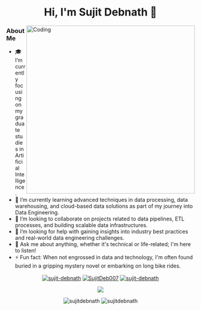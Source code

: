 <h1 align="center">Hi, I'm Sujit Debnath 👋</h1>
<img align="right" alt="Coding" src="https://cdn.dribbble.com/users/1162077/screenshots/3848914/programmer.gif" width="450"/>

<h3 align="left">About Me</h3>
<ul>
  <li>🎓 I’m currently focusing on my graduate studies in Artificial Intelligence.</li>
  <li>🌱 I’m currently learning advanced techniques in data processing, data warehousing, and cloud-based data solutions as part of my journey into Data Engineering.</li>
  <li>👥 I’m looking to collaborate on projects related to data pipelines, ETL processes, and building scalable data infrastructures.</li>
  <li>🤝 I’m looking for help with gaining insights into industry best practices and real-world data engineering challenges.</li>
  <li>💬 Ask me about anything, whether it's technical or life-related; I'm here to listen!</li>
  <li>⚡ Fun fact: When not engrossed in data and technology, I'm often found buried in a gripping mystery novel or embarking on long bike rides.</li>
</ul>

<!-- 
- 🎓 I’m currently focusing on my graduate studies in Artificial Intelligence.
- 🌱 I’m currently learning advanced techniques in data processing, data warehousing, and cloud-based data solutions as part of my journey into Data Engineering.
- 👥 I’m looking to collaborate on projects related to data pipelines, ETL processes, and building scalable data infrastructures.
- 🤝 I’m looking for help with gaining insights into industry best practices and real-world data engineering challenges.
- 💬 Ask me about anything, whether it's technical or life-related; I'm here to listen!
- ⚡ Fun fact: When not engrossed in data and technology, I'm often found buried in a gripping mystery novel or embarking on long bike rides.
-->

<p align="center">
<a href="https://www.linkedin.com/in/sujit-debnath" target="blank"><img align="center" src="https://img.shields.io/badge/LinkedIn-0077B5?style=for-the-badge&logo=linkedin&logoColor=white&link=https://www.linkedin.com/in/sujit-debnath" alt="sujit-debnath"/></a>
<a href="https://twitter.com/SujitDeb007" target="blank"><img align="center" src="https://img.shields.io/badge/Twitter-1DA1F2?style=for-the-badge&logo=twitter&logoColor=white&link=https://twitter.com/SujitDeb007" alt="SujitDeb007"/></a>
<a href="https://www.leetcode.com/sujit-debnath" target="blank"><img align="center" src="https://img.shields.io/badge/dynamic/json?style=for-the-badge&labelColor=black&color=%23ffa116&label=Solved&query=solvedOverTotal&url=https%3A%2F%2Fleetcode-badge.vercel.app%2Fapi%2Fusers%2Fsujit-debnath&logo=leetcode&logoColor=yellow" alt="sujit-debnath"/></a>
</p>

<p align="center"><img src="https://profile-counter.glitch.me/sujitdebnath/count.svg" /></p>

<!-- 
<div style="display: flex; flex-direction: row;">
  <img class="img" src="https://github-readme-stats.vercel.app/api?username=sujitdebnath&show_icons=true&locale=en" alt="sujitdebnath" />
  <img class="img" src="https://github-readme-streak-stats.herokuapp.com/?user=sujitdebnath&" alt="sujitdebnath" />
</div>
-->

<div align="center" dir="auto">
  <img style="max-width: 100%;" class="img" src="https://github-readme-stats.vercel.app/api?username=sujitdebnath&show_icons=true&locale=en" alt="sujitdebnath" />
  <img style="max-width: 100%;" class="img" src="https://github-readme-streak-stats.herokuapp.com/?user=sujitdebnath&" alt="sujitdebnath" />
</div>

<!-- <img align="left" src="https://github-readme-stats.vercel.app/api/top-langs?username=sujitdebnath&show_icons=true&locale=en&layout=donut" alt="sujitdebnath" /> -->
